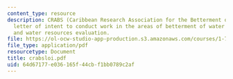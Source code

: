 ```yaml
---
content_type: resource
description: CRABS (Caribbean Research Association for the Betterment of water reSources)
  letter of intent to conduct work in the areas of betterment of water quality, desalination
  and water resources evaluation.
file: https://ol-ocw-studio-app-production.s3.amazonaws.com/courses/1-782-environmental-engineering-masters-of-engineering-project-fall-2003-spring-2004/64d67177e036165f44cbf1bb0789c2af_crabsloi.pdf
file_type: application/pdf
resourcetype: Document
title: crabsloi.pdf
uid: 64d67177-e036-165f-44cb-f1bb0789c2af
---
```

